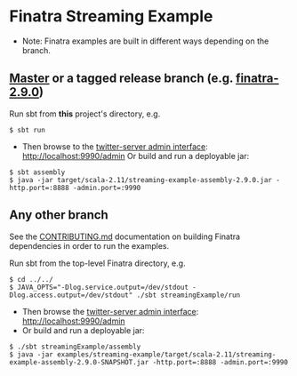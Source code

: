 # Finatra Streaming Example

* Note: Finatra examples are built in different ways depending on the branch.

[Master](https://github.com/twitter/finatra/tree/master) or a tagged release branch (e.g. [finatra-2.9.0](https://github.com/twitter/finatra/tree/finatra-2.9.0))
----------------------------------------------------------
Run sbt from **this** project's directory, e.g.
```
$ sbt run
```
* Then browse to the [twitter-server admin interface](https://twitter.github.io/twitter-server/Features.html#admin-http-interface): [http://localhost:9990/admin](http://localhost:9990/admin)
Or build and run a deployable jar:
```
$ sbt assembly
$ java -jar target/scala-2.11/streaming-example-assembly-2.9.0.jar -http.port=:8888 -admin.port=:9990
```

Any other branch
----------------
See the [CONTRIBUTING.md](../../CONTRIBUTING.md#building-dependencies) documentation on building Finatra dependencies in order to run the examples.

Run sbt from the top-level Finatra directory, e.g.
```
$ cd ../../
$ JAVA_OPTS="-Dlog.service.output=/dev/stdout -Dlog.access.output=/dev/stdout" ./sbt streamingExample/run
```
* Then browse the [twitter-server admin interface](https://twitter.github.io/twitter-server/Features.html#admin-http-interface): [http://localhost:9990/admin](http://localhost:9990/admin)
* Or build and run a deployable jar:
```
$ ./sbt streamingExample/assembly
$ java -jar examples/streaming-example/target/scala-2.11/streaming-example-assembly-2.9.0-SNAPSHOT.jar -http.port=:8888 -admin.port=:9990
```
